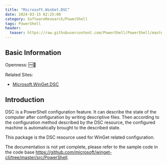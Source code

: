 ```yaml
---
title: "Microsoft.WinGet.DSC"
date: 2024-03-15 02:25:00
category: SoftwareResearch/PowerShell
tags: PowerShell
header:
  teaser: https://raw.githubusercontent.com/PowerShell/PowerShell/master/assets/ps_black_64.svg
---
```


## Basic Information

Openness: 🆓📖

Related Sites:

* [Microsoft.WinGet.DSC](https://www.powershellgallery.com/packages/Microsoft.WinGet.DSC/0.2.0-alpha)

## Introduction

DSC is a PowerShell configuration feature. It can describe the state of the computer after configuration by writing descriptive files. Then according to the configuration method described by the DSC resource, the configured machine is automatically brought to the described state.

This package is the DSC resource used for WinGet related configuration.

The documentation is not yet complete, please refer to the sample code in the code base <https://github.com/microsoft/winget-cli/tree/master/src/PowerShell>.
